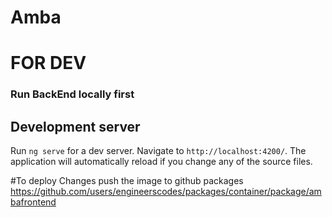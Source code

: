 # Amba

# FOR DEV 
### Run BackEnd locally first 

## Development server

Run `ng serve` for a dev server. Navigate to `http://localhost:4200/`. The application will automatically reload if you change any of the source files.


#To deploy Changes push the image to github packages
https://github.com/users/engineerscodes/packages/container/package/ambafrontend

